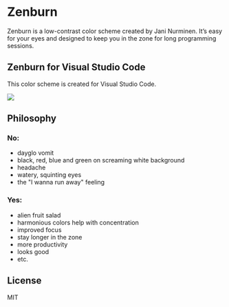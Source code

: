 # Zenburn

Zenburn is a low-contrast color scheme created by Jani Nurminen. It’s easy for your eyes and designed to keep you in the zone for long programming sessions.

## Zenburn for Visual Studio Code

This color scheme is created for Visual Studio Code.

![](https://github.com/ryanolsonx/vscode-zenburn-theme/raw/master/screenshot.png)

## Philosophy

### No:

  - dayglo vomit
  - black, red, blue and green on screaming white background
  - headache
  - watery, squinting eyes
  - the "I wanna run away" feeling

### Yes:

  + alien fruit salad
  + harmonious colors help with concentration
  + improved focus
  + stay longer in the zone
  + more productivity
  + looks good
  + etc.
  
## License

MIT
